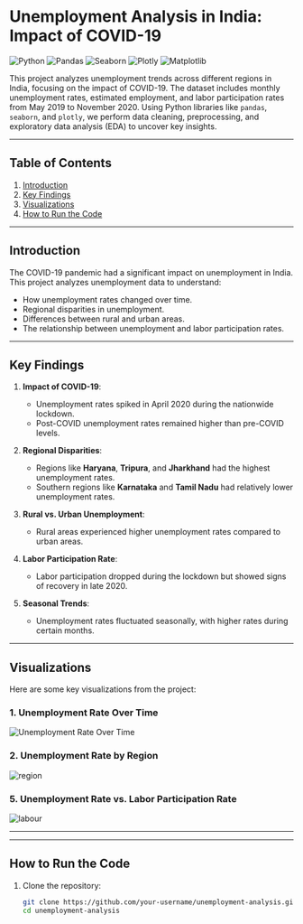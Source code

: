 # Unemployment Analysis in India: Impact of COVID-19

![Python](https://img.shields.io/badge/Python-3.8%2B-blue)
![Pandas](https://img.shields.io/badge/Pandas-1.3.0%2B-orange)
![Seaborn](https://img.shields.io/badge/Seaborn-0.11.0%2B-red)
![Plotly](https://img.shields.io/badge/Plotly-5.0%2B-green)
![Matplotlib](https://img.shields.io/badge/Matplotlib-3.4.0%2B-yellow)

This project analyzes unemployment trends across different regions in India, focusing on the impact of COVID-19. The dataset includes monthly unemployment rates, estimated employment, and labor participation rates from May 2019 to November 2020. Using Python libraries like `pandas`, `seaborn`, and `plotly`, we perform data cleaning, preprocessing, and exploratory data analysis (EDA) to uncover key insights.

---

## **Table of Contents**
1. [Introduction](#introduction)
2. [Key Findings](#key-findings)
3. [Visualizations](#visualizations)
4. [How to Run the Code](#how-to-run-the-code)

---

## **Introduction**
The COVID-19 pandemic had a significant impact on unemployment in India. This project analyzes unemployment data to understand:
- How unemployment rates changed over time.
- Regional disparities in unemployment.
- Differences between rural and urban areas.
- The relationship between unemployment and labor participation rates.

---

## **Key Findings**
1. **Impact of COVID-19**:
   - Unemployment rates spiked in April 2020 during the nationwide lockdown.
   - Post-COVID unemployment rates remained higher than pre-COVID levels.

2. **Regional Disparities**:
   - Regions like **Haryana**, **Tripura**, and **Jharkhand** had the highest unemployment rates.
   - Southern regions like **Karnataka** and **Tamil Nadu** had relatively lower unemployment rates.

3. **Rural vs. Urban Unemployment**:
   - Rural areas experienced higher unemployment rates compared to urban areas.

4. **Labor Participation Rate**:
   - Labor participation dropped during the lockdown but showed signs of recovery in late 2020.

5. **Seasonal Trends**:
   - Unemployment rates fluctuated seasonally, with higher rates during certain months.

---

## **Visualizations**
Here are some key visualizations from the project:

### 1. Unemployment Rate Over Time
![Unemployment Rate Over Time](https://github.com/user-attachments/assets/5aad6ea7-c289-461c-bca5-4cb3249205dd)


### 2. Unemployment Rate by Region
![region](https://github.com/user-attachments/assets/6064f9c0-516b-441d-80ca-e45409510408)


### 5. Unemployment Rate vs. Labor Participation Rate
![labour](https://github.com/user-attachments/assets/1dfa02df-0ad2-4ea7-a12a-8f4a744084b1)


---


---

## **How to Run the Code**
1. Clone the repository:
   ```bash
   git clone https://github.com/your-username/unemployment-analysis.git
   cd unemployment-analysis
